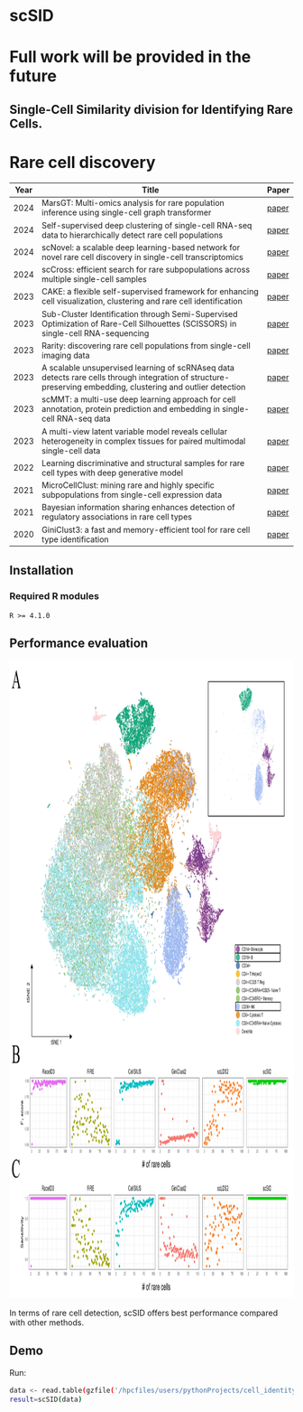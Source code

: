 # scSID
# Full work will be provided in the future
## Single-Cell Similarity division for Identifying Rare Cells.
# Rare cell discovery

| Year | Title                                                        | Paper    |
| ---- | ------------------------------------------------------------ | -------- |
| 2024 | MarsGT: Multi-omics analysis for rare population inference using single-cell graph transformer | [paper](https://www.nature.com/articles/s41467-023-44570-8)|
| 2024 | Self-supervised deep clustering of single-cell RNA-seq data to hierarchically detect rare cell populations                         | [paper](https://academic.oup.com/bib/article/24/6/bbad335/7283019?searchresult=1)|
| 2024 | scNovel: a scalable deep learning-based network for novel rare cell discovery in single-cell transcriptomics  |[paper](https://doi.org/10.1093/bib/bbae112) |
| 2024 | scCross: efficient search for rare subpopulations across multiple single-cell samples | [paper](https://academic.oup.com/bioinformatics/advance-article/doi/10.1093/bioinformatics/btae371/7695870) |
| 2023 | CAKE: a flexible self-supervised framework for enhancing cell visualization, clustering and rare cell identification| [paper](https://doi.org/10.1093/bib/bbad475) |
| 2023| Sub-Cluster Identification through Semi-Supervised Optimization of Rare-Cell Silhouettes (SCISSORS) in single-cell RNA-sequencing                            | [paper](https://doi.org/10.1093/bioinformatics/btad449)        |
| 2023 | Rarity: discovering rare cell populations from single-cell imaging data | [paper](https://doi.org/10.1093/bioinformatics/btad750)|
| 2023 | A scalable unsupervised learning of scRNAseq data detects rare cells through integration of structure-preserving embedding, clustering and outlier detection | [paper](https://doi.org/10.1093/bib/bbad125)|
| 2023 | scMMT: a multi-use deep learning approach for cell annotation, protein prediction and embedding in single-cell RNA-seq data |[paper](https://academic.oup.com/bib/article/25/2/bbad523/7595618?searchresult=1#438455760)|
| 2023 | A multi-view latent variable model reveals cellular heterogeneity in complex tissues for paired multimodal single-cell data|[paper](https://doi.org/10.1093/bioinformatics/btad005)|
| 2022 | Learning discriminative and structural samples for rare cell types with deep generative model  | [paper](https://doi.org/10.1093/bib/bbac317) |
| 2021 | MicroCellClust: mining rare and highly specific subpopulations from single-cell expression data  | [paper](https://doi.org/10.1093/bioinformatics/btab239) |
| 2021 | Bayesian information sharing enhances detection of regulatory associations in rare cell types  | [paper](https://doi.org/10.1093/bioinformatics/btab269) |
| 2020 | GiniClust3: a fast and memory-efficient tool for rare cell type identification| [paper](https://link.springer.com/article/10.1186/s12859-020-3482-1) |
## Installation
### Required R modules
```
R >= 4.1.0
```
## Performance evaluation
  <img src="image/Comparison_of_Performance_Scores.jpg" width="1000" height="1130" />
  
  In terms of rare cell detection, scSID offers best performance compared with other methods.
  
 

Demo
----

Run:

```bash
data <- read.table(gzfile('/hpcfiles/users/pythonProjects/cell_identity/data/jurkat_two_species.txt.gz'))
result=scSID(data)
```

